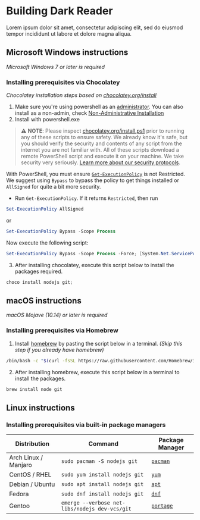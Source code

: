 # Building Dark Reader

Lorem ipsum dolor sit amet, consectetur adipiscing elit, sed do eiusmod tempor incididunt ut labore et dolore magna aliqua.

## Microsoft Windows instructions

_Microsoft Windows 7 or later is required_

### Installing prerequisites via Chocolatey

_Chocolatey installation steps based on [chocolatey.org/install](https://chocolatey.org/install)_

1. Make sure you're using powershell as an [administrator](https://www.howtogeek.com/194041/how-to-open-the-command-prompt-as-administrator-in-windows-8.1/ "HowToGeek: How to Open the Command Prompt as Administrator in Windows 8 or 10"). You can also install as a non-admin, check [Non-Administrative Installation](https://docs.chocolatey.org/en-us/choco/setup#non-administrative-install)
2. Install with powershell.exe

> ⚠️ __NOTE__: Please inspect [chocolatey.org/install.ps1](https://chocolatey.org/install.ps1) prior to running any of these scripts to ensure safety. We already know it's safe, but you should verify  the security and contents of any script from the internet you are not familiar with. All of these scripts download a remote PowerShell script and execute it on your machine. We take security very seriously. [Learn more about our security protocols](https://docs.chocolatey.org/en-us/information/security).

With PowerShell, you must ensure [`Get-ExecutionPolicy`](https://docs.microsoft.com/en-us/powershell/module/microsoft.powershell.core/about/about_execution_policies?view=powershell-7.1) is not Restricted. We suggest using `Bypass` to bypass the policy to get things installed or `AllSigned` for quite a bit more security.

- Run `Get-ExecutionPolicy`. If it returns `Restricted`, then run

```ps1
Set-ExecutionPolicy AllSigned
```
or
```ps1
Set-ExecutionPolicy Bypass -Scope Process
```

Now execute the following script:

```ps1
Set-ExecutionPolicy Bypass -Scope Process -Force; [System.Net.ServicePointManager]::SecurityProtocol = [System.Net.ServicePointManager]::SecurityProtocol -bor 3072; iex ((New-Object System.Net.WebClient).DownloadString('https://chocolatey.org/install.ps1'))
```

3. After installing chocolatey, execute this script below to install the packages required.

```ps1
choco install nodejs git;
```

## macOS instructions

_macOS Mojave (10.14) or later is required_

### Installing prerequisites via Homebrew

1. Install [homebrew](https://brew.sh/) by pasting the script below in a terminal. _(Skip this step if you already have homebrew)_

```sh
/bin/bash -c "$(curl -fsSL https://raw.githubusercontent.com/Homebrew/install/HEAD/install.sh)"
```

2. After installing homebrew, execute this script below in a terminal to install the packages.

```sh
brew install node git
```

## Linux instructions

### Installing prerequisites via built-in package managers

| Distribution         | Command                                        | Package Manager                                               |
|----------------------|------------------------------------------------|---------------------------------------------------------------|
| Arch Linux / Manjaro | `sudo pacman -S nodejs git`                    | [`pacman`](https://wiki.archlinux.org/title/Pacman)           |
| CentOS / RHEL        | `sudo yum install nodejs git`                  | [`yum`](https://en.wikipedia.org/wiki/Yum_(software))         |
| Debian / Ubuntu      | `sudo apt install nodejs git`                  | [`apt`](https://en.wikipedia.org/wiki/APT_(software))         |
| Fedora               | `sudo dnf install nodejs git`                  | [`dnf`](https://docs.fedoraproject.org/en-US/quick-docs/dnf/) |
| Gentoo               | `emerge --verbose net-libs/nodejs dev-vcs/git` | [`portage`](https://wiki.gentoo.org/wiki/Portage)             |
